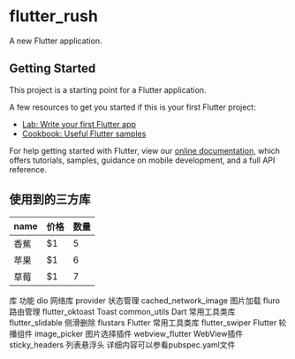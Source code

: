 # flutter_rush

A new Flutter application.

## Getting Started

This project is a starting point for a Flutter application.

A few resources to get you started if this is your first Flutter project:

- [Lab: Write your first Flutter app](https://flutter.dev/docs/get-started/codelab)
- [Cookbook: Useful Flutter samples](https://flutter.dev/docs/cookbook)

For help getting started with Flutter, view our
[online documentation](https://flutter.dev/docs), which offers tutorials,
samples, guidance on mobile development, and a full API reference.

## 使用到的三方库

name | 价格 |  数量  
-|-|-
香蕉 | $1 | 5 |
苹果 | $1 | 6 |
草莓 | $1 | 7 |

库	功能
dio	网络库
provider	状态管理
cached_network_image	图片加载
fluro	路由管理
flutter_oktoast	Toast
common_utils	Dart 常用工具类库
flutter_slidable	侧滑删除
flustars	Flutter 常用工具类库
flutter_swiper	Flutter 轮播组件
image_picker	图片选择插件
webview_flutter	WebView插件
sticky_headers	列表悬浮头
详细内容可以参看pubspec.yaml文件
